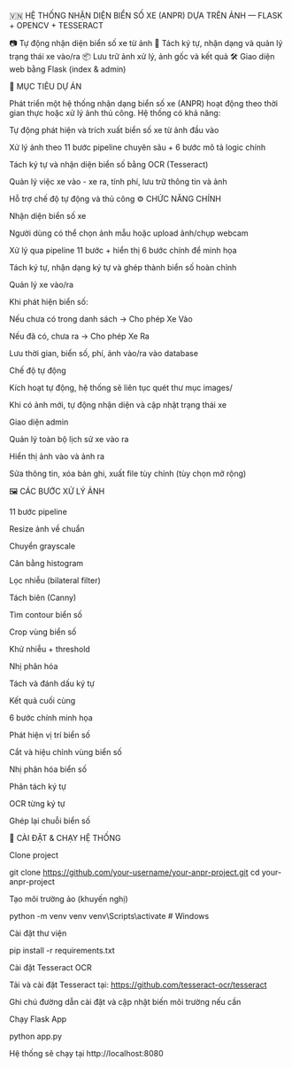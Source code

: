 🇻🇳 HỆ THỐNG NHẬN DIỆN BIỂN SỐ XE (ANPR) DỰA TRÊN ẢNH — FLASK + OPENCV + TESSERACT

📷 Tự động nhận diện biển số xe từ ảnh
🧠 Tách ký tự, nhận dạng và quản lý trạng thái xe vào/ra
📦 Lưu trữ ảnh xử lý, ảnh gốc và kết quả
🛠️ Giao diện web bằng Flask (index & admin)

🎯 MỤC TIÊU DỰ ÁN

Phát triển một hệ thống nhận dạng biển số xe (ANPR) hoạt động theo thời gian thực hoặc xử lý ảnh thủ công. Hệ thống có khả năng:

Tự động phát hiện và trích xuất biển số xe từ ảnh đầu vào

Xử lý ảnh theo 11 bước pipeline chuyên sâu + 6 bước mô tả logic chính

Tách ký tự và nhận diện biển số bằng OCR (Tesseract)

Quản lý việc xe vào - xe ra, tính phí, lưu trữ thông tin và ảnh

Hỗ trợ chế độ tự động và thủ công 
⚙️ CHỨC NĂNG CHÍNH

Nhận diện biển số xe

Người dùng có thể chọn ảnh mẫu hoặc upload ảnh/chụp webcam

Xử lý qua pipeline 11 bước + hiển thị 6 bước chính để minh họa

Tách ký tự, nhận dạng ký tự và ghép thành biển số hoàn chỉnh

Quản lý xe vào/ra

Khi phát hiện biển số:

Nếu chưa có trong danh sách → Cho phép Xe Vào

Nếu đã có, chưa ra → Cho phép Xe Ra

Lưu thời gian, biển số, phí, ảnh vào/ra vào database

Chế độ tự động

Kích hoạt tự động, hệ thống sẽ liên tục quét thư mục images/

Khi có ảnh mới, tự động nhận diện và cập nhật trạng thái xe

Giao diện admin

Quản lý toàn bộ lịch sử xe vào ra

Hiển thị ảnh vào và ảnh ra

Sửa thông tin, xóa bản ghi, xuất file tùy chỉnh (tùy chọn mở rộng)

🖼️ CÁC BƯỚC XỬ LÝ ẢNH

11 bước pipeline

Resize ảnh về chuẩn

Chuyển grayscale

Cân bằng histogram

Lọc nhiễu (bilateral filter)

Tách biên (Canny)

Tìm contour biển số

Crop vùng biển số

Khử nhiễu + threshold

Nhị phân hóa

Tách và đánh dấu ký tự

Kết quả cuối cùng

6 bước chính minh họa

Phát hiện vị trí biển số

Cắt và hiệu chỉnh vùng biển số

Nhị phân hóa biển số

Phân tách ký tự

OCR từng ký tự

Ghép lại chuỗi biển số

🚀 CÀI ĐẶT & CHẠY HỆ THỐNG

Clone project

git clone https://github.com/your-username/your-anpr-project.git
cd your-anpr-project

Tạo môi trường ảo (khuyến nghị)

python -m venv venv
venv\Scripts\activate # Windows

Cài đặt thư viện

pip install -r requirements.txt

Cài đặt Tesseract OCR

Tải và cài đặt Tesseract tại: https://github.com/tesseract-ocr/tesseract

Ghi chú đường dẫn cài đặt và cập nhật biến môi trường nếu cần

Chạy Flask App

python app.py

Hệ thống sẽ chạy tại http://localhost:8080
